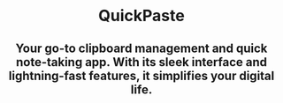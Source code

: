 <br>
<br>
<br>
<br>
<h1 align="center">QuickPaste</h1>
<h2 align="center">Your go-to clipboard management and quick note-taking app. With its sleek interface and lightning-fast features, it simplifies your digital life.</h2>
<br>
<br>
<br>
<br>
